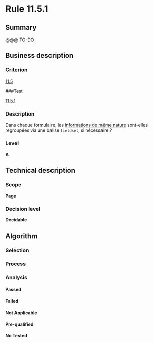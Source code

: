 # Rule 11.5.1

## Summary

@@@ TO-DO

## Business description

### Criterion

[11.5](http://references.modernisation.gouv.fr/sites/default/files/RGAA3_RC2-1/referentiel_technique.htm#crit-11-5)

###Test

[11.5.1](http://references.modernisation.gouv.fr/sites/default/files/RGAA3_RC2-1/referentiel_technique.htm#test-11-5-1)

### Description

Dans chaque formulaire, les <a href="http://references.modernisation.gouv.fr/sites/default/files/RGAA3_RC2-1/glossaire.htm#mInfoMNature">informations de m&ecirc;me nature</a> sont-elles regroup&eacute;es via une balise `fieldset`, si n&eacute;cessaire ?

### Level

**A**

## Technical description

### Scope

**Page**

### Decision level

**Decidable**

## Algorithm

### Selection

### Process

### Analysis

#### Passed

#### Failed

#### Not Applicable

#### Pre-qualified

#### No Tested 






